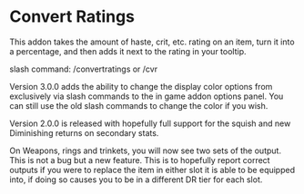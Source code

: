 # Convert Ratings

This addon takes the amount of haste, crit, etc. rating on an item, turn it into a percentage, and then adds it next to the rating in your tooltip. 

slash command: /convertratings  or /cvr 

Version 3.0.0 adds the ability to change the display color options from exclusively via slash commands to the in game addon options panel. You can still use the old slash commands to change the color if you wish.

Version 2.0.0 is released with hopefully full support for the squish and new Diminishing returns on secondary stats. 

On Weapons, rings and trinkets, you will now see two sets of the output. This is not a bug but a new feature. This is to hopefully report correct outputs if you were to replace the item in either slot it is able to be equipped into, if doing so causes you to be in a different DR tier for each slot.
